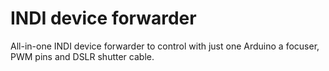 # INDI device forwarder
All-in-one INDI device forwarder to control with just one Arduino a focuser, PWM pins and DSLR shutter cable.